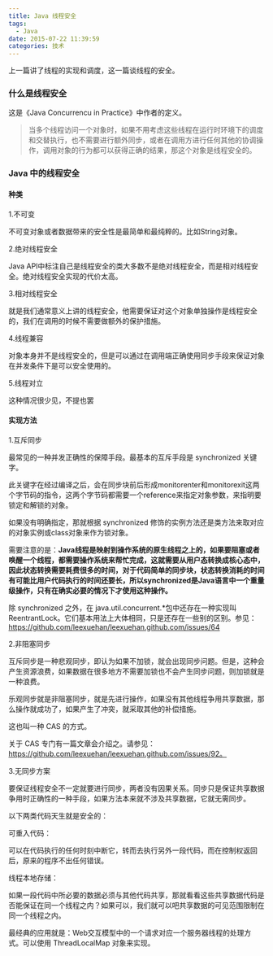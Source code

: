 ```yaml
---
title: Java 线程安全
tags:
  - Java
date: 2015-07-22 11:39:59
categories: 技术
---
```


上一篇讲了线程的实现和调度，这一篇谈线程的安全。

### 什么是线程安全

这是《Java Concurrencu in Practice》中作者的定义。

> 当多个线程访问一个对象时，如果不用考虑这些线程在运行时环境下的调度和交替执行，也不需要进行额外同步，或者在调用方进行任何其他的协调操作，调用对象的行为都可以获得正确的结果，那这个对象是线程安全的。

### Java 中的线程安全

#### 种类

1.不可变

不可变对象或者数据带来的安全性是最简单和最纯粹的。比如String对象。

2.绝对线程安全

Java API中标注自己是线程安全的类大多数不是绝对线程安全，而是相对线程安全。绝对线程安全实现的代价太高。

3.相对线程安全

就是我们通常意义上讲的线程安全，他需要保证对这个对象单独操作是线程安全的，我们在调用的时候不需要做额外的保护措施。

4.线程兼容

对象本身并不是线程安全的，但是可以通过在调用端正确使用同步手段来保证对象在并发条件下是可以安全使用的。

5.线程对立

这种情况很少见，不提也罢

#### 实现方法

1.互斥同步

最常见的一种并发正确性的保障手段。最基本的互斥手段是 synchronized 关键字。

此关键字在经过编译之后，会在同步块前后形成monitorenter和monitorexit这两个字节码的指令，这两个字节码都需要一个reference来指定对象参数，来指明要锁定和解锁的对象。

如果没有明确指定，那就根据 synchronized 修饰的实例方法还是类方法来取对应的对象实例或class对象来作为锁对象。

需要注意的是：**Java线程是映射到操作系统的原生线程之上的，如果要阻塞或者唤醒一个线程，都需要操作系统来帮忙完成，这就需要从用户态转换成核心态中，因此状态转换需要耗费很多的时间，对于代码简单的同步块，状态转换消耗的时间有可能比用户代码执行的时间还要长，所以synchronized是Java语言中一个重量级操作，只有在确实必要的情况下才使用这种操作。**

除 synchronized 之外，在 java.util.concurrent.*包中还存在一种实现叫 ReentrantLock。它们基本用法上大体相同，只是还存在一些别的区别。参见：https://github.com/leexuehan/leexuehan.github.com/issues/64

2.非阻塞同步

互斥同步是一种悲观同步，即认为如果不加锁，就会出现同步问题。但是，这种会产生资源浪费，如果数据在很多地方不需要加锁也不会产生同步问题，则加锁就是一种浪费。

乐观同步就是非阻塞同步，就是先进行操作，如果没有其他线程争用共享数据，那么操作就成功了，如果产生了冲突，就采取其他的补偿措施。

这也叫一种 CAS 的方式。

关于 CAS 专门有一篇文章会介绍之。请参见：https://github.com/leexuehan/leexuehan.github.com/issues/92。


3.无同步方案

要保证线程安全不一定就要进行同步，两者没有因果关系。同步只是保证共享数据争用时正确性的一种手段，如果方法本来就不涉及共享数据，它就无需同步。

以下两类代码天生就是安全的：

可重入代码：

可以在代码执行的任何时刻中断它，转而去执行另外一段代码，而在控制权返回后，原来的程序不出任何错误。

线程本地存储：

如果一段代码中所必要的数据必须与其他代码共享，那就看看这些共享数据代码是否能保证在同一个线程之内？如果可以，我们就可以吧共享数据的可见范围限制在同一个线程之内。

最经典的应用就是：Web交互模型中的一个请求对应一个服务器线程的处理方式。可以使用 ThreadLocalMap 对象来实现。